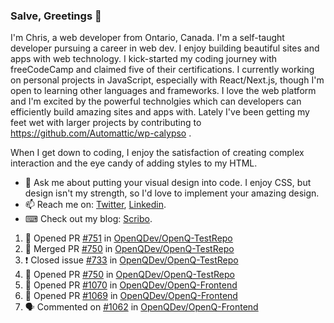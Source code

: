 ### Salve, Greetings 👋

I'm Chris, a web developer from Ontario, Canada. I'm a self-taught developer pursuing a career in web dev. I enjoy building beautiful sites and apps with web technology.
I kick-started my coding journey with freeCodeCamp and claimed five of their certifications.  I currently working on personal projects in JavaScript, especially with React/Next.js, though I'm open to learning other languages and frameworks. I love the web platform and I'm excited by the powerful technolgies which can developers can efficiently build amazing sites and apps with. Lately I've been getting my feet wet with larger projects by contributing to https://github.com/Automattic/wp-calypso .

When I get down to coding, I enjoy the satisfaction of creating complex interaction and the eye candy of adding styles to my HTML. 

- 💬 Ask me about putting your visual design into code. I enjoy CSS, but design isn't my strength, so I'd love to implement your amazing design.
- 📫 Reach me on: [Twitter](https://twitter.com/Christo28120856), [Linkedin](https://www.linkedin.com/in/christopher-stevers-07b9a5204/).
- ⌨ Check out my blog: [Scribo](https://christopherstevers.cf).
<!--
**Christopher-Stevers/Christopher-Stevers** is a ✨ _special_ ✨ repository because its `README.md` (this file) appears on your GitHub profile.

Here are some ideas to get you started:

- 🔭 I’m currently working on ...
- 🌱 I’m currently learning ...
- 👯 I’m looking to collaborate on ...
- 🤔 I’m looking for help with ...
- 😄 Pronouns: ...
- ⚡ Fun fact: ...
-->

<!--START_SECTION:activity-->
1. 💪 Opened PR [#751](https://github.com/OpenQDev/OpenQ-TestRepo/pull/751) in [OpenQDev/OpenQ-TestRepo](https://github.com/OpenQDev/OpenQ-TestRepo)
2. 🎉 Merged PR [#750](https://github.com/OpenQDev/OpenQ-TestRepo/pull/750) in [OpenQDev/OpenQ-TestRepo](https://github.com/OpenQDev/OpenQ-TestRepo)
3. ❗️ Closed issue [#733](https://github.com/OpenQDev/OpenQ-TestRepo/issues/733) in [OpenQDev/OpenQ-TestRepo](https://github.com/OpenQDev/OpenQ-TestRepo)
4. 💪 Opened PR [#750](https://github.com/OpenQDev/OpenQ-TestRepo/pull/750) in [OpenQDev/OpenQ-TestRepo](https://github.com/OpenQDev/OpenQ-TestRepo)
5. 💪 Opened PR [#1070](https://github.com/OpenQDev/OpenQ-Frontend/pull/1070) in [OpenQDev/OpenQ-Frontend](https://github.com/OpenQDev/OpenQ-Frontend)
6. 💪 Opened PR [#1069](https://github.com/OpenQDev/OpenQ-Frontend/pull/1069) in [OpenQDev/OpenQ-Frontend](https://github.com/OpenQDev/OpenQ-Frontend)
7. 🗣 Commented on [#1062](https://github.com/OpenQDev/OpenQ-Frontend/issues/1062) in [OpenQDev/OpenQ-Frontend](https://github.com/OpenQDev/OpenQ-Frontend)
<!--END_SECTION:activity-->

